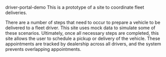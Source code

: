 driver-portal-demo
This is a prototype of a site to coordinate fleet deliveries.

There are a number of steps that need to occur to prepare a vehicle to be delivered to a fleet driver. This site uses mock data to simulate some of these scenarios. Ultimately, once all necessary steps are completed, this site allows the user to schedule a pickup or delivery of the vehicle. These appointments are tracked by dealership across all drivers, and the system prevents overlapping appointments.
